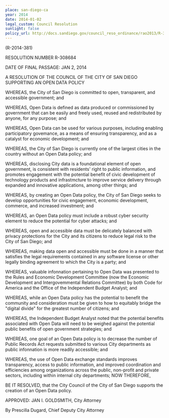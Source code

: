 ```yaml
---
place: san-diego-ca
year: 2014
date: 2014-01-02
legal_custom: Council Resolution
sunlight: false
policy_url: http://docs.sandiego.gov/council_reso_ordinance/rao2013/R-308684.pdf
---
```


(R-2014-381)

RESOLUTION NUMBER R-308684

DATE OF FINAL PASSAGE: JAN 2, 2014

A RESOLUTION OF THE COUNCIL OF THE CITY OF SAN DIEGO SUPPORTING AN OPEN DATA POLICY

WHEREAS, the City of San Diego is committed to open, transparent, and accessible
government; and

WHEREAS, Open Data is defined as data produced or commissioned by government that
can be easily and freely used, reused and redistributed by anyone, for any purpose; and

WHEREAS, Open Data can be used for various purposes, including enabling
participatory govemance, as a means of ensuring transparency, and as a catalyst for economic
development; and

WHEREAS, the City of San Diego is currently one of the largest cities in the country
without an Open Data policy; and

WHEREAS, disclosing City data is a foundational element of open government, is
consistent with residents' right to public information, and promotes engagement with the
potential benefit of civic development of technology products and infrastmcture to improve
service delivery through expanded and innovative applications, among other things; and

WHEREAS, by creating an Open Data policy, the City of San Diego seeks to develop
opportunities for civic engagement, economic development, commerce, and increased
investment; and

WHEREAS, an Open Data policy must include a robust cyber security element to reduce
the potential for cyber attacks; and

WHEREAS, open and accessible data must be delicately balanced with privacy
protections for the City and its citizens to reduce legal risk to the City of San Diego; and

WHEREAS, making data open and accessible must be done in a manner that satisfies the
legal requirements contained in any software license or other legally binding agreement to which
the City is a party; and

WHEREAS, valuable infonnation pertaining to Open Data was presented to the Rules
and Economic Development Committee (now the Economic Development and
Intergovemmental Relations Committee) by both Code for America and the Office of the
Independent Budget Analyst; and

WHEREAS, while an Open Data policy has the potential to benefit the community and
consideration must be given to how to equitably bridge the "digital divide" for the greatest
number of citizens; and

WHEREAS, the Independent Budget Analyst noted that the potential benefits associated
with Open Data will need to be weighed against the potential public benefits of open government
strategies; and

WHEREAS, one goal of an Open Data policy is to decrease the number of Public
Records Act requests submitted to various City departments as public infonnation is more
readily accessible; and

WHEREAS, the use of Open Data exchange standards improves transparency, access to
public information, and improved coordination and efficiencies among organizations across the
public, non-profit and private sectors, including within internal city departments; NOW THEREFORE,

BE IT RESOLVED, that the City Council of the City of San Diego supports the creation
of an Open Data policy.

APPROVED: JAN I. GOLDSMITH, City Attorney

By Prescilla Dugard, Chief Deputy City Attorney
